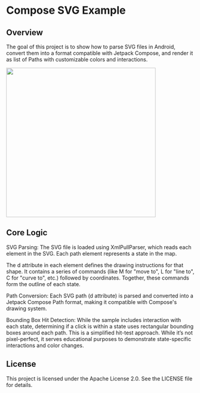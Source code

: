 # Compose SVG Example

## Overview
The goal of this project is to show how to parse SVG files in Android, convert them into a format compatible with Jetpack Compose, and render it as list of Paths with customizable colors and interactions.

<img src="https://github.com/user-attachments/assets/3ea9e09b-10c7-470a-bd46-6c6648ffe526" width="400px">

## Core Logic
SVG Parsing: The SVG file is loaded using XmlPullParser, which reads each <path> element in the SVG. Each path element represents a state in the map.

The d attribute in each <path> element defines the drawing instructions for that shape. It contains a series of commands (like M for "move to", L for "line to", C for "curve to", etc.) followed by coordinates. Together, these commands form the outline of each state.

Path Conversion: Each SVG path (d attribute) is parsed and converted into a Jetpack Compose Path format, making it compatible with Compose's drawing system.

Bounding Box Hit Detection: While the sample includes interaction with each state, determining if a click is within a state uses rectangular bounding boxes around each path. This is a simplified hit-test approach. While it’s not pixel-perfect, it serves educational purposes to demonstrate state-specific interactions and color changes.

## License
This project is licensed under the Apache License 2.0. See the LICENSE file for details.

